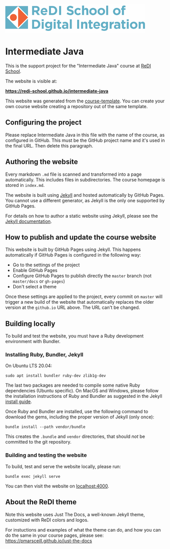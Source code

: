 ![ReDI](redi_banner.png)

# Intermediate Java

This is the support project for the "Intermediate Java" course at [ReDI School](https://www.redi-school.org).

The website is visible at:

  **https://redi-school.github.io/intermediate-java**

This website was generated from the [course-template](https://github.com/ReDI-School/course-template).
You can create your own course website creating a repository out of the same template.

## Configuring the project

Please replace Intermediate Java in this file with the name of the course, as configured in GitHub.
This must be the GitHub project name and it's used in the final URL. Then delete this paragraph.

## Authoring the website

Every markdown `.md` file is scanned and transformed into a page automatically.
This includes files in subdirectories. The course homepage is stored in `index.md`.

The website is built using [Jekyll](https://jekyllrb.com) and hosted automatically by GitHub Pages.
You cannot use a different generator, as Jekyll is the only one supported by GitHub Pages.

For details on how to author a static website using Jekyll, please see
the [Jekyll documentation](https://jekyllrb.com/docs).

## How to publish and update the course website

This website is built by GitHub Pages using Jekyll. This happens automatically
if GitHub Pages is configured in the following way:

- Go to the settings of the project
- Enable GitHub Pages
- Configure GitHub Pages to publish directly the `master` branch (not `master/docs` or `gh-pages`)
- Don't select a theme

Once these settings are applied to the project, every commit on `master` will trigger
a new build of the website that automatically replaces the older version
at the `github.io` URL above. The URL can't be changed.

## Building locally

To build and test the website, you must have a Ruby development environment with Bundler.

### Installing Ruby, Bundler, Jekyll

On Ubuntu LTS 20.04:

```
sudo apt install bundler ruby-dev zlib1g-dev
```

The last two packages are needed to compile some native Ruby dependencies (Ubuntu specific).
On MacOS and Windows, please follow the installation instructions of Ruby and Bundler
as suggested in the Jekyll [install guide](https://jekyllrb.com/docs/installation).

Once Ruby and Bundler are installed, use the following command to download the gems,
including the proper version of Jekyll (only once):

```
bundle install --path vendor/bundle
```

This creates the `.bundle` and `vendor` directories, that should *not* be committed to the git repository.

### Building and testing the website

To build, test and serve the website locally, please run:

```
bundle exec jekyll serve
```

You can then visit the website on [localhost:4000](http://localhost:4000).

## About the ReDI theme

Note this website uses Just The Docs, a well-known Jekyll theme, customized with ReDI colors and logos.

For instuctions and examples of what the theme can do, and how you can do the
same in your course pages, please see: https://pmarsceill.github.io/just-the-docs
